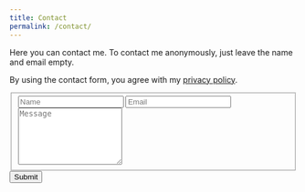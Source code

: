 ```yaml
---
title: Contact
permalink: /contact/
---
```


Here you can contact me. To contact me anonymously, just leave the name and email empty.

By using the contact form, you agree with my [privacy policy](/privacy).

<form id="fs-frm" name="complaint-form" accept-charset="utf-8" action="https://formspree.io/xvowqojk" method="post">
  <fieldset id="fs-frm-inputs">
    <input type='name' name='name' placeholder='Name'>
    <input type='email' name='email' placeholder='Email'>
    <textarea name='message' placeholder='Message' style='height: 100px;' required=""></textarea>
    <input type="hidden" name="_subject" id="email-subject" value="Contact Form">
    <input type="text" name="_gotcha" style="display:none" />
    <input type="hidden" name="_next" value="https://www.noahpeeters.de/contact/success" />
  </fieldset>
  <input type="submit" value="Submit">
</form>
